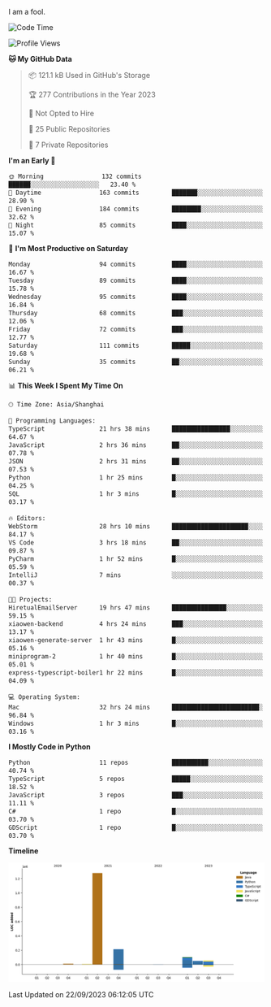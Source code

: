 I am a fool.

<!--START_SECTION:waka-->
![Code Time](http://img.shields.io/badge/Code%20Time-732%20hrs%2040%20mins-blue)

![Profile Views](http://img.shields.io/badge/Profile%20Views-1-blue)

**🐱 My GitHub Data** 

> 📦 121.1 kB Used in GitHub's Storage 
 > 
> 🏆 277 Contributions in the Year 2023
 > 
> 🚫 Not Opted to Hire
 > 
> 📜 25 Public Repositories 
 > 
> 🔑 7 Private Repositories 
 > 
**I'm an Early 🐤** 

```text
🌞 Morning                132 commits         ██████░░░░░░░░░░░░░░░░░░░   23.40 % 
🌆 Daytime                163 commits         ███████░░░░░░░░░░░░░░░░░░   28.90 % 
🌃 Evening                184 commits         ████████░░░░░░░░░░░░░░░░░   32.62 % 
🌙 Night                  85 commits          ████░░░░░░░░░░░░░░░░░░░░░   15.07 % 
```
📅 **I'm Most Productive on Saturday** 

```text
Monday                   94 commits          ████░░░░░░░░░░░░░░░░░░░░░   16.67 % 
Tuesday                  89 commits          ████░░░░░░░░░░░░░░░░░░░░░   15.78 % 
Wednesday                95 commits          ████░░░░░░░░░░░░░░░░░░░░░   16.84 % 
Thursday                 68 commits          ███░░░░░░░░░░░░░░░░░░░░░░   12.06 % 
Friday                   72 commits          ███░░░░░░░░░░░░░░░░░░░░░░   12.77 % 
Saturday                 111 commits         █████░░░░░░░░░░░░░░░░░░░░   19.68 % 
Sunday                   35 commits          ██░░░░░░░░░░░░░░░░░░░░░░░   06.21 % 
```


📊 **This Week I Spent My Time On** 

```text
🕑︎ Time Zone: Asia/Shanghai

💬 Programming Languages: 
TypeScript               21 hrs 38 mins      ████████████████░░░░░░░░░   64.67 % 
JavaScript               2 hrs 36 mins       ██░░░░░░░░░░░░░░░░░░░░░░░   07.78 % 
JSON                     2 hrs 31 mins       ██░░░░░░░░░░░░░░░░░░░░░░░   07.53 % 
Python                   1 hr 25 mins        █░░░░░░░░░░░░░░░░░░░░░░░░   04.25 % 
SQL                      1 hr 3 mins         █░░░░░░░░░░░░░░░░░░░░░░░░   03.17 % 

🔥 Editors: 
WebStorm                 28 hrs 10 mins      █████████████████████░░░░   84.17 % 
VS Code                  3 hrs 18 mins       ██░░░░░░░░░░░░░░░░░░░░░░░   09.87 % 
PyCharm                  1 hr 52 mins        █░░░░░░░░░░░░░░░░░░░░░░░░   05.59 % 
IntelliJ                 7 mins              ░░░░░░░░░░░░░░░░░░░░░░░░░   00.37 % 

🐱‍💻 Projects: 
HiretualEmailServer      19 hrs 47 mins      ███████████████░░░░░░░░░░   59.15 % 
xiaowen-backend          4 hrs 24 mins       ███░░░░░░░░░░░░░░░░░░░░░░   13.17 % 
xiaowen-generate-server  1 hr 43 mins        █░░░░░░░░░░░░░░░░░░░░░░░░   05.16 % 
miniprogram-2            1 hr 40 mins        █░░░░░░░░░░░░░░░░░░░░░░░░   05.01 % 
express-typescript-boiler1 hr 22 mins        █░░░░░░░░░░░░░░░░░░░░░░░░   04.09 % 

💻 Operating System: 
Mac                      32 hrs 24 mins      ████████████████████████░   96.84 % 
Windows                  1 hr 3 mins         █░░░░░░░░░░░░░░░░░░░░░░░░   03.16 % 
```

**I Mostly Code in Python** 

```text
Python                   11 repos            ██████████░░░░░░░░░░░░░░░   40.74 % 
TypeScript               5 repos             █████░░░░░░░░░░░░░░░░░░░░   18.52 % 
JavaScript               3 repos             ███░░░░░░░░░░░░░░░░░░░░░░   11.11 % 
C#                       1 repo              █░░░░░░░░░░░░░░░░░░░░░░░░   03.70 % 
GDScript                 1 repo              █░░░░░░░░░░░░░░░░░░░░░░░░   03.70 % 
```



**Timeline**

![Lines of Code chart](https://raw.githubusercontent.com/VeejaLiu/VeejaLiu/master/assets/bar_graph.png)


 Last Updated on 22/09/2023 06:12:05 UTC
<!--END_SECTION:waka-->

